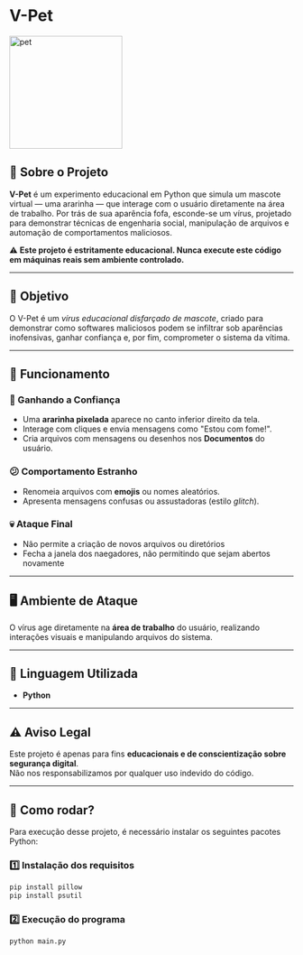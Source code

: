 # V-Pet

<img src="https://github.com/user-attachments/assets/227e839d-dc40-4085-9c58-24aa6e43c9d9" alt="pet" width="200"/>

## 🦜 Sobre o Projeto

**V-Pet** é um experimento educacional em Python que simula um mascote virtual — uma ararinha — que interage com o usuário diretamente na área de trabalho. Por trás de sua aparência fofa, esconde-se um vírus, projetado para demonstrar técnicas de engenharia social, manipulação de arquivos e automação de comportamentos maliciosos.

⚠️ **Este projeto é estritamente educacional. Nunca execute este código em máquinas reais sem ambiente controlado.**

---

## 🎯 Objetivo

O V-Pet é um *vírus educacional disfarçado de mascote*, criado para demonstrar como softwares maliciosos podem se infiltrar sob aparências inofensivas, ganhar confiança e, por fim, comprometer o sistema da vítima.

---

## 🧠 Funcionamento

### 🐣 Ganhando a Confiança

- Uma **ararinha pixelada** aparece no canto inferior direito da tela.
- Interage com cliques e envia mensagens como "Estou com fome!".
- Cria arquivos com mensagens ou desenhos nos **Documentos** do usuário.

### 😕 Comportamento Estranho

- Renomeia arquivos com **emojis** ou nomes aleatórios.
- Apresenta mensagens confusas ou assustadoras (estilo *glitch*).

### 💀 Ataque Final

- Não permite a criação de novos arquivos ou diretórios
- Fecha a janela dos naegadores, não permitindo que sejam abertos novamente

---

## 🖥️ Ambiente de Ataque

O vírus age diretamente na **área de trabalho** do usuário, realizando interações visuais e manipulando arquivos do sistema.

---

## 🐍 Linguagem Utilizada

- **Python**

---

## ⚠️ Aviso Legal

Este projeto é apenas para fins **educacionais e de conscientização sobre segurança digital**.  
Não nos responsabilizamos por qualquer uso indevido do código.

---

## 📁 Como rodar?

Para execução desse projeto, é necessário instalar os seguintes pacotes Python:

### 1️⃣ Instalação dos requisitos
```bash
pip install pillow
pip install psutil
```

### 2️⃣ Execução do programa
```bash
python main.py
```














